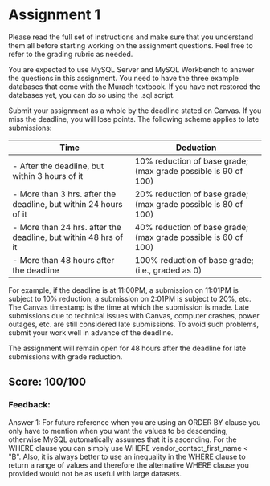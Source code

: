 # Assignment 1

Please read the full set of instructions and make sure that you understand them all before starting working on the assignment questions. Feel free to refer to the grading rubric as needed.

You are expected to use MySQL Server and MySQL Workbench to answer the questions in this assignment. You need to have the three example databases that come with the Murach textbook. If you have not restored the databases yet, you can do so using the .sql script.

Submit your assignment as a whole by the deadline stated on Canvas. If you miss the deadline, you will lose points. The following scheme applies to late submissions:

|Time|Deduction|
|---|---|
|- After the deadline, but within 3 hours of it	|10% reduction of base grade; (max grade possible is 90 of 100)|
|- More than 3 hrs. after the deadline,  but within 24 hours of it	  |20% reduction of base grade; (max grade possible is 80 of 100)|
|- More than 24 hrs. after the deadline, but within 48 hrs of it	  |40% reduction of base grade; (max grade possible is 60 of 100)|
|- More than 48 hours after the deadline	|100% reduction of base grade;  (i.e., graded as 0)|

For example, if the deadline is at 11:00PM, a submission on 11:01PM is subject to 10% reduction; a submission on 2:01PM is subject to 20%, etc. The Canvas timestamp is the time at which the submission is made. Late submissions due to technical issues with Canvas, computer crashes, power outages, etc. are still considered late submissions. To avoid such problems, submit your work well in advance of the deadline.

The assignment will remain open for 48 hours after the deadline for late submissions with grade reduction.

## Score: 100/100
### Feedback:
Answer 1: For future reference when you are using an ORDER BY clause you only have to mention when you want the values to be descending, otherwise MySQL automatically assumes that it is ascending. For the WHERE clause you can simply use WHERE vendor_contact_first_name < "B". Also, it is always better to use an inequality in the WHERE clause to return a range of values and therefore the alternative WHERE clause you provided would not be as useful with large datasets.
